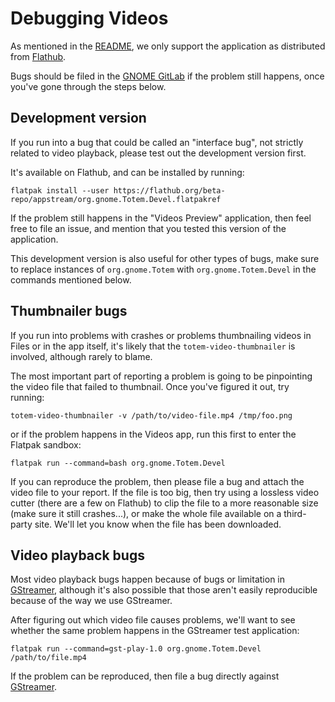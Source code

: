 # Debugging Videos

As mentioned in the [README](README.md), we only support the application as
distributed from [Flathub](https://flathub.org/apps/details/org.gnome.Totem).

Bugs should be filed in the [GNOME GitLab](https://gitlab.gnome.org/GNOME/totem/issues/) 
if the problem still happens, once you've gone through the steps below.

## Development version

If you run into a bug that could be called an "interface bug", not strictly
related to video playback, please test out the development version first.

It's available on Flathub, and can be installed by running:
```
flatpak install --user https://flathub.org/beta-repo/appstream/org.gnome.Totem.Devel.flatpakref
```

If the problem still happens in the "Videos Preview" application, then
feel free to file an issue, and mention that you tested this version of
the application.

This development version is also useful for other types of bugs, make sure
to replace instances of `org.gnome.Totem` with `org.gnome.Totem.Devel` in the
commands mentioned below.

## Thumbnailer bugs

If you run into problems with crashes or problems thumbnailing videos in
Files or in the app itself, it's likely that the `totem-video-thumbnailer`
is involved, although rarely to blame.

The most important part of reporting a problem is going to be pinpointing
the video file that failed to thumbnail. Once you've figured it out, try
running:
```
totem-video-thumbnailer -v /path/to/video-file.mp4 /tmp/foo.png
```
or if the problem happens in the Videos app, run this first to enter
the Flatpak sandbox:
```
flatpak run --command=bash org.gnome.Totem.Devel
```

If you can reproduce the problem, then please file a bug and attach the
video file to your report. If the file is too big, then try using a lossless
video cutter (there are a few on Flathub) to clip the file to a more reasonable
size (make sure it still crashes...), or make the whole file available on a
third-party site. We'll let you know when the file has been downloaded.

## Video playback bugs

Most video playback bugs happen because of bugs or limitation in [GStreamer](https://gstreamer.freedesktop.org),
although it's also possible that those aren't easily reproducible because of
the way we use GStreamer.

After figuring out which video file causes problems, we'll want to see whether
the same problem happens in the GStreamer test application:
```
flatpak run --command=gst-play-1.0 org.gnome.Totem.Devel /path/to/file.mp4
```

If the problem can be reproduced, then file a bug directly against [GStreamer](https://gitlab.freedesktop.org/gstreamer/gstreamer/-/issues/).
